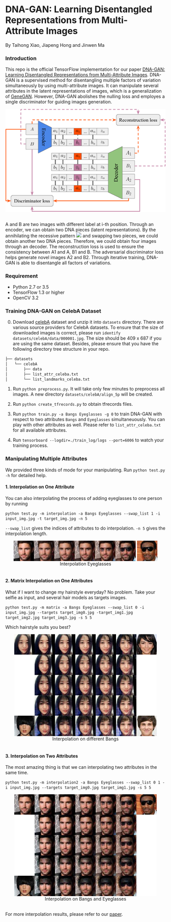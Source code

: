 # DNA-GAN: Learning Disentangled Representations from Multi-Attribute Images

By Taihong Xiao, Jiapeng Hong and Jinwen Ma

### Introduction

This repo is the official TensorFlow implementation for our paper [DNA-GAN: Learning Disentangled Representations from
Multi-Attribute Images](https://openreview.net/pdf?id=Syr8Qc1CW).
DNA-GAN is a supervised method for disentangling multiple factors of variation simultaneously by using
multi-attribute images. It can manipulate several attributes in the latent representations of images,
which is a generalization of [GeneGAN](https://github.com/Prinsphield/GeneGAN). However, DNA-GAN abolishes
the nulling loss and employes a single discriminator for guiding images generation.

<div align="center">
<img align="center" src="images/framework.jpg" width="600" alt="DNA-GAN Framework">
</div>
<br/>

A and B are two images with different label at i-th position. Through an encoder, we can obtain
two DNA pieces (latent representations). By the annihilating the recessive pattern
![](http://quicklatex.com/cache3/05/ql_088d41851d100d390593490aaa154d05_l3.png) and swapping
two pieces, we could obtain another two DNA pieces. Therefore, we could obtain four images through
an decoder. The reconstruction loss is used to ensure the consistency between A1 and A, B1 and B.
The adversarial discriminator loss helps generate novel images A2 and B2.
Through iterative training, DNA-GAN is able to disentangle all factors of variations.

### Requirement

- Python 2.7 or 3.5
- TensorFlow 1.3 or higher
- OpenCV 3.2


### Training DNA-GAN on CelebA Dataset

0. Download [celebA](http://mmlab.ie.cuhk.edu.hk/projects/CelebA.html) dataset and unzip it into
`datasets` directory. There are various source providers for CelebA datasets. To ensure that the
size of downloaded images is correct, please run `identify datasets/celebA/data/000001.jpg`. The
size should be 409 x 687 if you are using the same dataset. Besides, please ensure that you have
the following directory tree structure in your repo.

```
├── datasets
│   └── celebA
│       ├── data
│       ├── list_attr_celeba.txt
│       └── list_landmarks_celeba.txt
```

1. Run `python preprocess.py`. It will take only few minutes to preprocess all images.
A new directory `datasets/celebA/align_5p` will be created.

2. Run `python create_tfrecords.py` to obtain tfrecords files.

3. Run `python train.py -a Bangs Eyeglasses -g 0` to train DNA-GAN with respect to two attributes
`Bangs` and `Eyeglasses` simultaneuously. You can play with other attributes as well. Please refer
to `list_attr_celeba.txt` for all available attributes.

4. Run `tensorboard --logdir=./train_log/logs --port=6006` to watch your training process.


### Manipulating Multiple Attributes

We provided three kinds of mode for your manipulating. Run `python test.py -h` for detailed help.

#### 1. Interpolation on One Attribute

You can also interpolating the process of adding eyeglasses to one person by running

    python test.py -m interpolation -a Bangs Eyeglasses --swap_list 1 -i input_img.jpg -t target_img.jpg -n 5

`--swap_list` gives the indices of attributes to do interpolation.
`-n 5` gives the interpolation length.

<div align="center">
<img align="center" src="images/interpolation.jpg" alt="interpolation">
<img align="center" src="images/Eyeglasses.jpg" alt="interpolation">
</div>
<div align="center">
Interpolation Eyeglasses
</div>
<br/>


#### 2. Matrix Interpolation on One Attributes

What if I want to change my hairstyle everyday? No problem.
Take your selfie as input, and several hair models as targets images.

    python test.py -m matrix -a Bangs Eyeglasses --swap_list 0 -i input_img.jpg --targets target_img0.jpg -target_img1.jpg target_img2.jpg target_img3.jpg -s 5 5

Which hairstyle suits you best?

<div align="center">
<img align="center" src="images/four_matrix.jpg" alt="four_matrix">
</div>
<div align="center">
Interpolation on different Bangs
</div>
<br/>


#### 3. Interpolation on Two Attributes

The most amazing thing is that we can interpolating two attributes in the same time.

    python test.py -m interpolation2 -a Bangs Eyeglasses --swap_list 0 1 -i input_img.jpg --targets target_img0.jpg target_img1.jpg -s 5 5

<div align="center">
<img align="center" src="images/interpolation2.jpg" alt="interpolation2">
</div>
<div align="center">
Interpolation on Bangs and Eyeglasses
</div>
<br/>


For more interpolation results, please refer to our [paper](https://openreview.net/pdf?id=Syr8Qc1CW).

